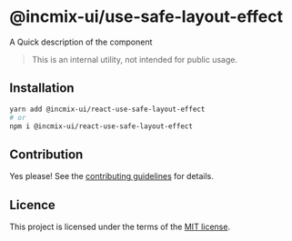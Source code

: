 # @incmix-ui/use-safe-layout-effect

A Quick description of the component

> This is an internal utility, not intended for public usage.

## Installation

```sh
yarn add @incmix-ui/react-use-safe-layout-effect
# or
npm i @incmix-ui/react-use-safe-layout-effect
```

## Contribution

Yes please! See the
[contributing guidelines](https://github.com/incmix-ui/incmix-ui/blob/master/CONTRIBUTING.md)
for details.

## Licence

This project is licensed under the terms of the
[MIT license](https://github.com/incmix-ui/incmix-ui/blob/master/LICENSE).
